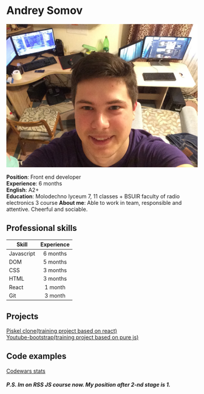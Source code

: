 # Andrey Somov

![Me](https://github.com/AndreySomov/cv/blob/gh-pages/me.jpg?raw=true=100x100)

**Position**: Front end developer  
**Experience**: 6 months  
**English**: A2+  
**Education**: Molodechno lyceum 7, 11 classes + BSUIR faculty of radio electronics 3 course
**About me**: Able to work in team, responsible and attentive. Cheerful and sociable.  

## Professional skills

| Skill         | Experience    |
| ------------- |:-------------:|
| Javascript    | 6 months      |
| DOM           | 5 months      |
| CSS           | 3 months      |
| HTML          | 3 months      |
| React         | 1 month       |
| Git           | 3 month       |

## Projects

[Piskel clone(training project based on react)](https://github.com/AndreySomov/piskel-clone)  
[Youtube-bootstrap(training project based on pure js)](https://github.com/AndreySomov/youtube-bootstrap)

## Code examples

[Сodewars stats](https://www.codewars.com/users/plusch011/completed)


##### P.S. Im on RSS JS course now. My position after 2-nd stage is 1.
